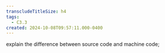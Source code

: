 ```yaml
---
transcludeTitleSize: h4
tags:
  - C3.3
created: 2024-10-08T09:57:11.000-0400
---
```

explain the difference between source code and machine code;